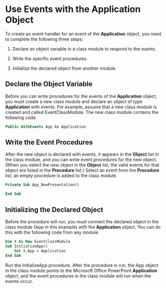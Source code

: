 
# Use Events with the Application Object

To create an event handler for an event of the  **Application** object, you need to complete the following three steps:


1. Declare an object variable in a class module to respond to the events.
    
2. Write the specific event procedures.
    
3. Initialize the declared object from another module.
    

## Declare the Object Variable

Before you can write procedures for the events of the  **Application** object, you must create a new class module and declare an object of type **Application** with events. For example, assume that a new class module is created and called EventClassModule. The new class module contains the following code.


```vb
Public WithEvents App As Application
```


## Write the Event Procedures

After the new object is declared with events, it appears in the  **Object** list in the class module, and you can write event procedures for the new object. (When you select the new object in the **Object** list, the valid events for that object are listed in the **Procedure** list.) Select an event from the **Procedure** list; an empty procedure is added to the class module.


```vb
Private Sub App_NewPresentation()

End Sub
```


## Initializing the Declared Object

Before the procedure will run, you must connect the declared object in the class module (App in this example) with the  **Application** object. You can do this with the following code from any module.


```vb
Dim X As New EventClassModule
Sub InitializeApp()
    Set X.App = Application
End Sub
```

Run the InitializeApp procedure. After the procedure is run, the App object in the class module points to the Microsoft Office PowerPoint  **Application** object, and the event procedures in the class module will run when the events occur.

